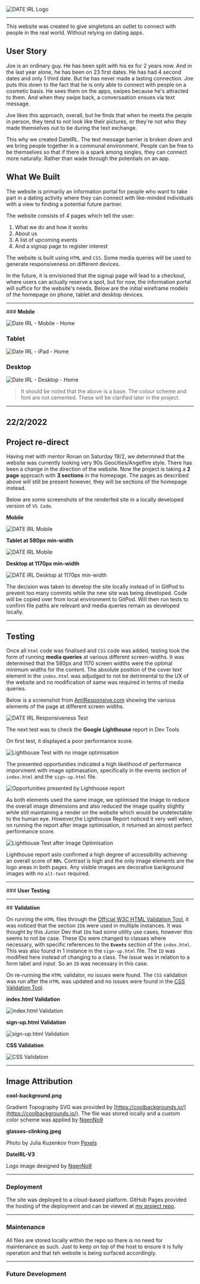 
![DATE IRL Logo](/assets/images/DateIRL-V2.png)

---

This website was created to give singletons an outlet to connect with people in the real world. Without relying on dating apps.

## User Story

Joe is an ordinary guy. He has been split with his ex for 2 years now. And in the last year alone, he has been on 23 first dates. He has had 4 second dates and only 1 third date. But he has never made a lasting connection. Joe puts this down to the fact that he is only able to connect with people on a cosmetic basis. He sees them on the apps, swipes because he's attracted to them. And when they swipe back, a conversaation ensues via text message.

Joe likes this approach, overall, but he finds that when he meets the people in person, they tend to not look like their pictures, or they're not who they made themselves out to be during the text exchange. 

This why we created DateIRL. The text message barrier is broken down and we bring people together in a communal environment. People can be free to be themselves so that if there is a spark among singles, they can connect more naturally. Rather than wade through the potentials on an app.

## What We Built

The website is primarily an information portal for people who want to take part in a dating activity where they can connect with like-minded individuals with a view to finding a potential future partner.

The website consists of 4 pages which tell the user:

1. What we do and how it works
2. About us
3. A list of upcoming events
4. And a signup page to register interest

The website is built using `HTML` and `CSS`. Some media queries will be used to generate responsiveness on different devices.

In the future, it is envisioned that the signup page will lead to a checkout, where users can actually reserve a spot, but for now, the information portal will suffice for the website's needs. Below are the initial wireframe models of the homepage on phone, tablet and desktop devices.

---

### **Mobile**


![Date IRL - Mobile - Home](https://user-images.githubusercontent.com/99017752/154042180-7859a7b2-a686-4c2c-b366-4b4364e4b39b.png)

### **Tablet**

![Date IRL - iPad - Home](https://user-images.githubusercontent.com/99017752/154042678-9765835f-6c45-4834-9180-7319a5036a81.png)

### **Desktop**

![Date IRL - Desktop - Home](https://user-images.githubusercontent.com/99017752/154042744-dadc679f-563a-49a6-bf29-91f20b644571.png)

>It should be noted that the above is a base. The colour scheme and font are not cemented. These will be clarified later in the project.

---

## **22/2/2022**

## **Project re-direct**

Having met with mentor Ronan on Saturday 19/2, we determined that the website was currently looking very 90s Geocities/Angelfire style. There has been a change in the direction of the website. Now the project is taking a **2 page** approach with **3 sections** in the homepage. The pages as described above will still be present however, they will be sections of the homepage instead.

Below are some screenshots of the renderfed site in a locally developed version of `VS Code`.

**Mobile**

![DATE IRL Mobile](/assets/images/mobile.png)

**Tablet at 580px min-width**

![DATE IRL Mobile](/assets/images/min-width-580px.png)

**Desktop at 1170px min-width**

![DATE IRL Desktop at 1170px min-width](/assets/images/min-width-1170px.png)

The decision was taken to develop the site locally instead of in GitPod to prevent too many commits while the new site was being developed. Code will be copied over from local environment to GitPod. Will then run tests to confirm file paths are relevant and media queries remain as developed locally.

---

## **Testing**

Once all `html` code was finalised and `CSS` code was added, testing took the form of running **media queries** at various different screen-widths. It was determined that the 580px and 1170 screen widths were the optimal minimum widths for the content. The absolute position of the cover text element in the `index.html` was adjudged to not be detrimental to the UX of the website and no modification of same was required in terms of media queries.

Below is a screenshot from [AmIResponsive.com](http://ami.responsivedesign.is/) showing the various elements of the page at different screen widths.

![DATE IRL Responsiveness Test](/assets/images/responsiveness.png)

The next test was to check the **Google Lighthouse** report in Dev Tools

On first test, it displayed a poor performance score. 

![Lighthouse Test with no image optimisation](/assets/images/lighthouse-test-before-image-optimisation.png)

The presented opportunities indicated a high likelihood of performance imporvment with image optimasation, specifically in the events section of `index.html` and the `sign-up.html` file. 

![Opportunities presented by Lighthouse report](/assets/images/Opportunities.png)

As both elements used the same image, we optimised the image to reduce the overall image dimensions and also reduced the image quality slightly while still maintaining a render on the website which would be undetectable to the human eye. However,the Lighthouse Report noticed it very well when, on running the report after image optimisation, it returned an almost perfect performance score.

![Lighthouse Test after Image Optimisation](/assets/images/lighthouse-test-after-image-optimisation.png)

Lighthouse report aslo confirmed a high degree of accessibility achieving an overall score of **`98%`**. Contrast is high and the only image elements are the logo areas in both pages. Any visible images are decorative background images with no `alt-text` required.

---

### **User Testing**



---

## **Validation**

On running the `HTML` files through the [Official W3C HTML Validation Tool](https://validator.w3.org/), it was noticed that the section `ID`s were used in multiple instances. It was thought by this Junior Dev that `ID`s had some utility use cases, however this seems to not be case. These IDs were changed to classes where necessary, with specific references to the **`Events`** section of the `index.html`. This was also found in 1 instance in the `sign-up.html` file. The `ID` was modified here instead of changing to a class. The issue was in relation to a form label and input. So an `ID` was necessary in this case.

On re-running the `HTML` validator, no issues were found. The `CSS` validation was run after the `HTML` was updated and no issues were found in the [CSS Validation Tool](https://jigsaw.w3.org/css-validator/).

**index.html Validation**

![index.html Validation](/assets/images/index.html-validation-confirmation.png)

**sign-up.html Validation**

![sign-up.html Validation](/assets/images/sign-up.html-validation-confirmation.png)

**CSS Validation**

![CSS Validation](/assets/images/CSS-validation-confirmation.png)

---

## **Image Attribution**

**cool-background.png** 

Gradient Topography SVG was provided by [https://coolbackgrounds.io/](https://coolbackgrounds.io/). The file was stored locally and a custom color scheme was applied by [NgenNo9](https://github.com/NgenNo9)

**glasses-clinking.jpeg**

Photo by Julia Kuzenkov from [Pexels](https://www.pexels.com/photo/people-having-a-toast-1974594/)

**DateIRL-V3**

Logo image designed by [NgenNo9](https://github.com/NgenNo9)

---

### **Deployment**

The site was deployed to a cloud-based platform. GitHub Pages provided the hosting of the deployment and can be viewed at [my project repo](https://ngenno9.github.io/project-1-DateIRL/).

---

### **Maintenance**

All files are stored locally within the repo so there is no need for maintenance as such. Just to keep on top of the host to ensure it is fully operation and that teh website is being surfaced accordingly.

---

### **Future Development**